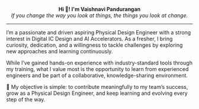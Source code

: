 <p align="center">
  <strong>Hi 👋! I'm Vaishnavi Pandurangan</strong><br>
  <em>If you change the way you look at things, the things you look at change.</em>
</p>

---

I’m a passionate and driven aspiring Physical Design Engineer with a strong interest in Digital IC Design and AI Accelerators. As a fresher, I bring curiosity, dedication, and a willingness to tackle challenges by exploring new approaches and learning continuously.

While I’ve gained hands-on experience with industry-standard tools through my training, what I value most is the opportunity to learn from experienced engineers and be part of a collaborative, knowledge-sharing environment.

🔧 My objective is simple: to contribute meaningfully to my team’s success, grow as a Physical Design Engineer, and keep learning and evolving every step of the way.
